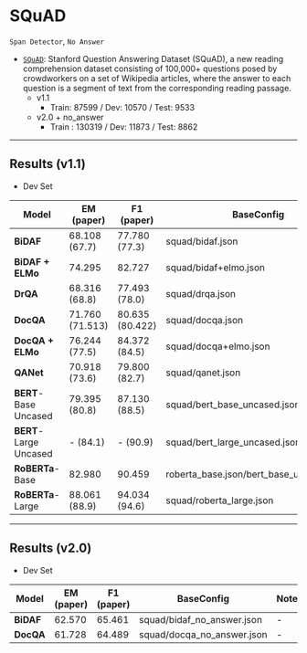 # SQuAD

`Span Detector`, `No Answer`

- [`SQuAD`](https://rajpurkar.github.io/SQuAD-explorer/): Stanford Question Answering Dataset (SQuAD), a new reading comprehension dataset consisting of 100,000+ questions posed by crowdworkers on a set of Wikipedia articles, where the answer to each question is a segment of text from the corresponding reading passage.
    - v1.1
    	- Train: 87599 / Dev: 10570 / Test: 9533
	- v2.0 + no_answer
	    - Train : 130319 / Dev: 11873 / Test: 8862

---

## Results (v1.1)

- Dev Set

| Model | EM (paper) | F1 (paper) | BaseConfig | Note |
| --- | --- | --- | --- | --- |
| **BiDAF** | 68.108 (67.7) | 77.780 (77.3) | squad/bidaf.json | - |
| **BiDAF + ELMo** | 74.295 | 82.727 | squad/bidaf+elmo.json | - |
| **DrQA** | 68.316 (68.8) | 77.493 (78.0) | squad/drqa.json | - |
| **DocQA** | 71.760 (71.513) | 80.635 (80.422) | squad/docqa.json | - |
| **DocQA + ELMo** | 76.244 (77.5) | 84.372 (84.5) | squad/docqa+elmo.json | - |
| **QANet** | 70.918 (73.6) | 79.800 (82.7) | squad/qanet.json | - |
| **BERT**-Base Uncased | 79.395 (80.8) | 87.130 (88.5) | squad/bert_base_uncased.json | - |
| **BERT**-Large Uncased | - (84.1) | - (90.9) | squad/bert_large_uncased.json | - |
| **RoBERTa**-Base | 82.980 | 90.459 | roberta_base.json/bert_base_uncased.json | - |
| **RoBERTa**-Large | 88.061 (88.9) | 94.034 (94.6) | squad/roberta_large.json | - |

---


## Results (v2.0)

- Dev Set

| Model | EM (paper) | F1 (paper) | BaseConfig | Note |
| --- | --- | --- | --- | --- |
| **BiDAF** | 62.570 | 65.461 | squad/bidaf_no_answer.json | - |
| **DocQA** | 61.728 | 64.489 | squad/docqa_no_answer.json | - |